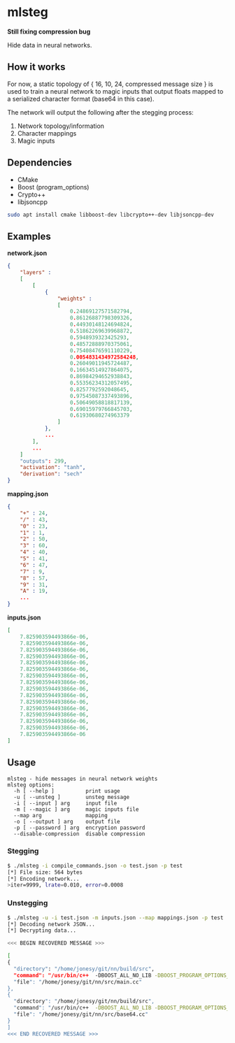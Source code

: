 # mlsteg

**Still fixing compression bug**

Hide data in neural networks.

## How it works

For now, a static topology of { 16, 10, 24, compressed message size } is used to train
a neural network to magic inputs that output floats mapped to a serialized character 
format (base64 in this case).

The network will output the following after the stegging process:

1. Network topology/information
2. Character mappings
3. Magic inputs

## Dependencies

* CMake
* Boost (program_options)
* Crypto++
* libjsoncpp

```bash
sudo apt install cmake libboost-dev libcrypto++-dev libjsoncpp-dev
```

## Examples

**network.json**
```json
{
	"layers" : 
	[
		[
			{
				"weights" : 
				[
					0.24869127571582794,
					0.86126887798309326,
					0.44930148124694824,
					0.51862269639968872,
					0.5948939323425293,
					0.48572888970375061,
					0.75408476591110229,
					0.0054831434972584248,
					0.26049011945724487,
					0.16634514927864075,
					0.86984294652938843,
					0.55356234312057495,
					0.8257792592048645,
					0.97545087337493896,
					0.50649058818817139,
					0.69015979766845703,
					0.61930680274963379
				]
			},
			...
        ],
        ...
	]
	"outputs": 299,
	"activation": "tanh",
	"derivation": "sech"
}
```

**mapping.json**
```json
{
	"+" : 24,
	"/" : 43,
	"0" : 23,
	"1" : 1,
	"2" : 50,
	"3" : 60,
	"4" : 40,
	"5" : 41,
	"6" : 47,
	"7" : 9,
	"8" : 57,
	"9" : 31,
	"A" : 19,
	...
}
```

**inputs.json**
```json
[
	7.825903594493866e-06,
	7.825903594493866e-06,
	7.825903594493866e-06,
	7.825903594493866e-06,
	7.825903594493866e-06,
	7.825903594493866e-06,
	7.825903594493866e-06,
	7.825903594493866e-06,
	7.825903594493866e-06,
	7.825903594493866e-06,
	7.825903594493866e-06,
	7.825903594493866e-06,
	7.825903594493866e-06,
	7.825903594493866e-06,
	7.825903594493866e-06,
	7.825903594493866e-06
]
```

## Usage

```
mlsteg - hide messages in neural network weights
mlsteg options:
  -h [ --help ]          print usage
  -u [ --unsteg ]        unsteg message
  -i [ --input ] arg     input file
  -m [ --magic ] arg     magic inputs file
  --map arg              mapping
  -o [ --output ] arg    output file
  -p [ --password ] arg  encryption password
  --disable-compression  disable compression
```

### Stegging

```bash
$ ./mlsteg -i compile_commands.json -o test.json -p test
[*] File size: 564 bytes
[*] Encoding network...
>iter=9999, lrate=0.010, error=0.0008
```

### Unstegging

```bash
$ ./mlsteg -u -i test.json -m inputs.json --map mappings.json -p test 
[*] Decoding network JSON...
[*] Decrypting data...

<<< BEGIN RECOVERED MESSAGE >>>

[
{
  "directory": "/home/jonesy/git/nn/build/src",
  "command": "/usr/bin/c++  -DBOOST_ALL_NO_LIB -DBOOST_PROGRAM_OPTIONS_DYN_LINK   -Wall -Werror -Wextra -g   -o CMakeFiles/mlsteg.dir/main.cc.o -c /home/jonesy/git/nn/src/main.cc",
  "file": "/home/jonesy/git/nn/src/main.cc"
},
{
  "directory": "/home/jonesy/git/nn/build/src",
  "command": "/usr/bin/c++  -DBOOST_ALL_NO_LIB -DBOOST_PROGRAM_OPTIONS_DYN_LINK   -Wall -Werror -Wextra -g   -o CMakeFiles/mlsteg.dir/base64.cc.o -c /home/jonesy/git/nn/src/base64.cc",
  "file": "/home/jonesy/git/nn/src/base64.cc"
}
]
<<< END RECOVERED MESSAGE >>>
```
